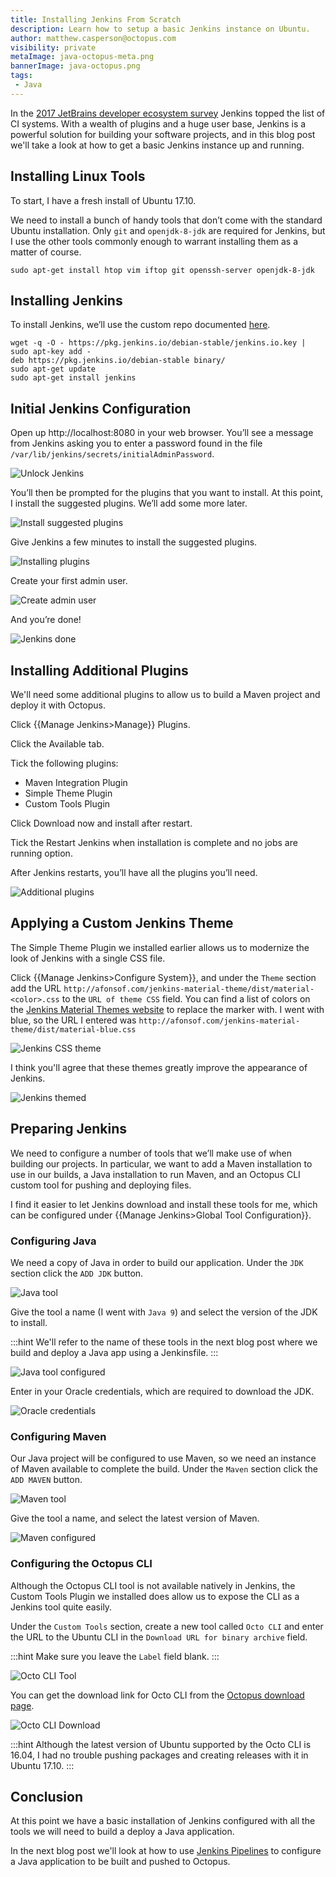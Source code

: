 ```yaml
---
title: Installing Jenkins From Scratch
description: Learn how to setup a basic Jenkins instance on Ubuntu.
author: matthew.casperson@octopus.com
visibility: private
metaImage: java-octopus-meta.png
bannerImage: java-octopus.png
tags:
 - Java
---
```


In the [2017 JetBrains developer ecosystem survey](https://www.jetbrains.com/research/devecosystem-2017/team-tools/) Jenkins topped the list of CI systems. With a wealth of plugins and a huge user base, Jenkins is a powerful solution for building your software projects, and in this blog post we'll take a look at how to get a basic Jenkins instance up and running.

## Installing Linux Tools

To start, I have a fresh install of Ubuntu 17.10.

We need to install a bunch of handy tools that don’t come with the standard Ubuntu installation. Only `git` and `openjdk-8-jdk` are required for Jenkins, but I use the other tools commonly enough to warrant installing them as a matter of course.

```
sudo apt-get install htop vim iftop git openssh-server openjdk-8-jdk
```

## Installing Jenkins

To install Jenkins, we’ll use the custom repo documented [here](https://pkg.jenkins.io/debian-stable/).

```
wget -q -O - https://pkg.jenkins.io/debian-stable/jenkins.io.key | sudo apt-key add -
deb https://pkg.jenkins.io/debian-stable binary/
sudo apt-get update
sudo apt-get install jenkins
```

## Initial Jenkins Configuration

Open up http://localhost:8080 in your web browser. You’ll see a message from Jenkins asking you to enter a password found in the file `/var/lib/jenkins/secrets/initialAdminPassword`.

![Unlock Jenkins](unlock-jenkins.png "width=500")

You’ll then be prompted for the plugins that you want to install. At this point, I install the suggested plugins. We’ll add some more later.

![Install suggested plugins](install-suggested-plugins.png "width=500")

Give Jenkins a few minutes to install the suggested plugins.

![Installing plugins](installing-plugins.png "width=500")

Create your first admin user.

![Create admin user](create-admin-user.png "width=500")

And you’re done!

![Jenkins done](jenkins-done.png "width=500")

## Installing Additional Plugins

We'll need some additional plugins to allow us to build a Maven project and deploy it with Octopus.

Click {{Manage Jenkins>Manage}} Plugins.

Click the Available tab.

Tick the following plugins:

* Maven Integration Plugin
* Simple Theme Plugin
* Custom Tools Plugin

Click Download now and install after restart.

Tick the Restart Jenkins when installation is complete and no jobs are running option.

After Jenkins restarts, you’ll have all the plugins you’ll need.

![Additional plugins](additional-plugins.png "width=500")

## Applying a Custom Jenkins Theme

The Simple Theme Plugin we installed earlier allows us to modernize the look of Jenkins with a single CSS file.

Click {{Manage Jenkins>Configure System}}, and under the `Theme` section add the URL `http://afonsof.com/jenkins-material-theme/dist/material-<color>.css` to the `URL of theme CSS` field. You can find a list of colors on the [Jenkins Material Themes website](http://afonsof.com/jenkins-material-theme/) to replace the <color> marker with. I went with blue, so the URL I entered was `http://afonsof.com/jenkins-material-theme/dist/material-blue.css`

![Jenkins CSS theme](jenkins-theme-css.png "width=500")

I think you'll agree that these themes greatly improve the appearance of Jenkins.

![Jenkins themed](jenkins-themed.png "width=500")

## Preparing Jenkins

We need to configure a number of tools that we’ll make use of when building our projects. In particular, we want to add a Maven installation to use in our builds, a Java installation to run Maven, and an Octopus CLI custom tool for pushing and deploying files.

I find it easier to let Jenkins download and install these tools for me, which can be configured under {{Manage Jenkins>Global Tool Configuration}}.

### Configuring Java

We need a copy of Java in order to build our application. Under the `JDK` section click the `ADD JDK` button.

![Java tool](java-tool.png "width=500")

Give the tool a name (I went with `Java 9`) and select the version of the JDK to install.

:::hint
We'll refer to the name of these tools in the next blog post where we build and deploy a Java app using a Jenkinsfile.
:::

![Java tool configured](java-tool-configured.png "width=500")

Enter in your Oracle credentials, which are required to download the JDK.

![Oracle credentials](oracle-credentials.png "width=500")

### Configuring Maven

Our Java project will be configured to use Maven, so we need an instance of Maven available to complete the build. Under the `Maven` section click the `ADD MAVEN` button.

![Maven tool](maven-tool.png "width=500")

Give the tool a name, and select the latest version of Maven.

![Maven configured](maven-configured.png "width=500")

### Configuring the Octopus CLI

Although the Octopus CLI tool is not available natively in Jenkins, the Custom Tools Plugin we installed does allow us to expose the CLI as a Jenkins tool quite easily.

Under the `Custom Tools` section, create a new tool called `Octo CLI` and enter the URL to the Ubuntu CLI in the `Download URL for binary archive` field.

:::hint
Make sure you leave the `Label` field blank.
:::

![Octo CLI Tool](octo-cli-tool.png "width=500")

You can get the download link for Octo CLI from the [Octopus download page](https://octopus.com/downloads).

![Octo CLI Download](octo-cli-download.png "width=500")

:::hint
Although the latest version of Ubuntu supported by the Octo CLI is 16.04, I had no trouble pushing packages and creating releases with it in Ubuntu 17.10.
:::

## Conclusion

At this point we have a basic installation of Jenkins configured with all the tools we will need to build a deploy a Java application.

In the next blog post we'll look at how to use [Jenkins Pipelines](https://jenkins.io/doc/book/pipeline/) to configure a Java application to be built and pushed to Octopus.
